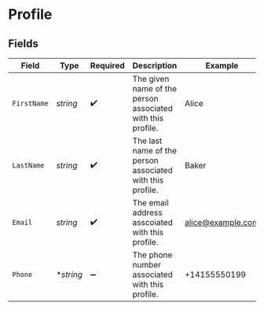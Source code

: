 # Profile


## Fields

| Field                                                      | Type                                                       | Required                                                   | Description                                                | Example                                                    |
| ---------------------------------------------------------- | ---------------------------------------------------------- | ---------------------------------------------------------- | ---------------------------------------------------------- | ---------------------------------------------------------- |
| `FirstName`                                                | *string*                                                   | :heavy_check_mark:                                         | The given name of the person associated with this profile. | Alice                                                      |
| `LastName`                                                 | *string*                                                   | :heavy_check_mark:                                         | The last name of the person associated with this profile.  | Baker                                                      |
| `Email`                                                    | *string*                                                   | :heavy_check_mark:                                         | The email address asscoiated with this profile.            | alice@example.com                                          |
| `Phone`                                                    | **string*                                                  | :heavy_minus_sign:                                         | The phone number associated with this profile.             | +14155550199                                               |